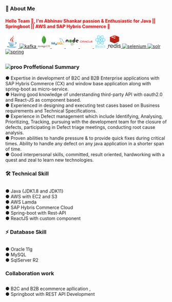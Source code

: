 
 ## <h3>🚀 About Me</h3>

   #### <h4 style="color:red;" align="left">Hello Team  👋, I'm Abhinav Shankar passion & Enthusiastic for Java || Springboot || AWS and SAP Hybris Commerce 🌱 </h4>  

<p align="left"> <a href="https://www.java.com" target="_blank" rel="noreferrer"> <img src="https://raw.githubusercontent.com/devicons/devicon/master/icons/java/java-original.svg" alt="java" width="40" height="40"/> </a>  <a href="https://kafka.apache.org/" target="_blank" rel="noreferrer"> <img src="https://www.vectorlogo.zone/logos/apache_kafka/apache_kafka-icon.svg" alt="kafka" width="40" height="40"/> </a> <a href="https://www.mongodb.com/" target="_blank" rel="noreferrer"> <img src="https://raw.githubusercontent.com/devicons/devicon/master/icons/mongodb/mongodb-original-wordmark.svg" alt="mongodb" width="40" height="40"/> </a> <a href="https://www.mysql.com/" target="_blank" rel="noreferrer"> <img src="https://raw.githubusercontent.com/devicons/devicon/master/icons/mysql/mysql-original-wordmark.svg" alt="mysql" width="40" height="40"/> </a> <a href="https://nodejs.org" target="_blank" rel="noreferrer"> <img src="https://raw.githubusercontent.com/devicons/devicon/master/icons/nodejs/nodejs-original-wordmark.svg" alt="nodejs" width="40" height="40"/> </a> <a href="https://www.oracle.com/" target="_blank" rel="noreferrer"> <img src="https://raw.githubusercontent.com/devicons/devicon/master/icons/oracle/oracle-original.svg" alt="oracle" width="40" height="40"/> </a> <a href="https://reactjs.org/" target="_blank" rel="noreferrer"> <img src="https://raw.githubusercontent.com/devicons/devicon/master/icons/react/react-original-wordmark.svg" alt="react" width="40" height="40"/> </a> <a href="https://redis.io" target="_blank" rel="noreferrer"> <img src="https://raw.githubusercontent.com/devicons/devicon/master/icons/redis/redis-original-wordmark.svg" alt="redis" width="40" height="40"/> </a> <a href="https://www.selenium.dev" target="_blank" rel="noreferrer"> <img src="https://raw.githubusercontent.com/detain/svg-logos/780f25886640cef088af994181646db2f6b1a3f8/svg/selenium-logo.svg" alt="selenium" width="40" height="40"/> </a> <a href="https://lucene.apache.org/solr/" target="_blank" rel="noreferrer"> <img src="https://www.vectorlogo.zone/logos/apache_solr/apache_solr-icon.svg" alt="solr" width="40" height="40"/> </a> <a href="https://spring.io/" target="_blank" rel="noreferrer"> <img src="https://www.vectorlogo.zone/logos/springio/springio-icon.svg" alt="spring" width="40" height="40"/> </a> </p>


 ## <h3>![proo](https://github.com/user-attachments/assets/21f11d05-785a-44f5-be2d-64044a72911d)  Proffetional Summary </h3>

●  Expertise in development of B2C and B2B Enterprise applications with SAP Hybris Commerce (CX) and window base application along with spring-boot as micro-service.  
●  Having good knowledge of understanding third-party API with oauth2.0 and React-JS as component based.  
●  Experienced in designing and executing test cases based on Business requirements and Technical Specifications.  
●  Experience in Defect management which include Identifying, Analysing, Prioritizing, Tracking, pursuing with the development
   team for the closure of defects, participating in Defect triage meetings, conducting root cause analysis.  
●  Proven abilities to handle pressure & to provide quick fixes during critical times. Ability to handle any defect on any java
   application in a shorter span of time.  
●  Good interpersonal skills, committed, result oriented, hardworking with a quest and zeal to learn new technologies.  


###  <h3>🛠 Technical Skill </h3>  
##  
● Java {JDK1.8 and JDK11}   
● AWS with EC2 and S3      
● AWS Lamda  
● SAP Hybris Commerce Cloud  
● Spring-boot with Rest-API  
● ReactJS with custom component
 
### <h3>⚡ Database Skill </h3>
## 
● Oracle 11g  
● MySQL  
● SqlServer R2  

### <h3>Collaboration work </h3>
## 
● B2C and B2B ecommerce apllication ,  
● Springboot with REST API Development



